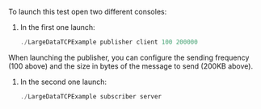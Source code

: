 To launch this test open two different consoles:

1. In the first one launch:

   ```c++
   ./LargeDataTCPExample publisher client 100 200000
   ```

When launching the publisher, you can configure the sending frequency (100 above) and the size in bytes of the message to send (200KB above).

1. In the second one launch:

   ```c++
   ./LargeDataTCPExample subscriber server
   ```
